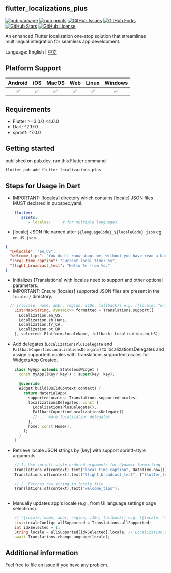 
## flutter_localizations_plus
[![pub package](https://img.shields.io/pub/v/flutter_localizations_plus.svg)](https://pub.dev/packages/flutter_localizations_plus)
[![pub points](https://img.shields.io/pub/points/flutter_localizations_plus?color=2E8B57&label=pub%20points)](https://pub.dev/packages/flutter_localizations_plus/score)
[![GitHub Issues](https://img.shields.io/github/issues/leo1394/flutter_localizations_plus.svg?branch=master)](https://github.com/leo1394/flutter_localizations_plus/issues)
[![GitHub Forks](https://img.shields.io/github/forks/leo1394/flutter_localizations_plus.svg?branch=master)](https://github.com/leo1394/flutter_localizations_plus/network)
[![GitHub Stars](https://img.shields.io/github/stars/leo1394/flutter_localizations_plus.svg?branch=master)](https://github.com/leo1394/flutter_localizations_plus/stargazers)
[![GitHub License](https://img.shields.io/badge/license-MIT%20-blue.svg)](https://raw.githubusercontent.com/leo1394/flutter_localizations_plus/master/LICENSE)

An enhanced Flutter localization one-stop solution that streamlines multilingual integration for seamless app development.

Language: English | [中文](README.md)
## Platform Support

| Android | iOS | MacOS | Web | Linux | Windows |
| :-----: | :-: | :---: |:---:| :---: | :-----: |
|   ✅    | ✅  |  ✅   |  ✅   |  ✅   |   ✅    |

## Requirements

- Flutter >=3.0.0 <4.0.0
- Dart: ^2.17.0
- sprintf: ^7.0.0

## Getting started
published on pub.dev, run this Flutter command
```shell
flutter pub add flutter_localizations_plus
```

## Steps for Usage in Dart
- IMPORTANT: [locales] directory which contains [locale] JSON files MUST declared in pubspec.yaml. 
```yaml
    flutter:
       assets:
          - locales/     # for multiple languages
```

- [locale] JSON file named after `${languageCode}_${localeCode}.json` eg. `en_US.json`.
```json
{
  "@@locale": "en_US",
  "welcome_tips": "You don’t know about me, without you have read a book by the name of The Adventures of Tom Sawyer; but that ain’t no matter. That book was made by Mr. Mark Twain, and he told the truth, mainly. There was things which he stretched, but mainly he told the truth.",
  "local_time_caption": "Current local time: %s",
  "flight_broadcast_test": "Hello %s from %s."
}
```

- Initializes [Translations] with locales need to support and other optional parameters.
- IMPORTANT: Ensure [locales] supported JSON files are present in the `locales/` directory.
```dart
  // [{locale, name, abbr, region, i10n, fallback}] e.g. [{locale: "en_US", name: "English (United States)", abbr: "en", region: "US"}]
    List<Map<String, dynamic>> formatted = Translations.support([
      Localization.en_US, 
      Localization.zh_Hans, 
      Localization.fr_CA, 
      Localization.pt_BR
    ], selected: Platform.localeName, fallback: Localization.en_US);
```

- Add delegates (`LocalizationsPlusDelegate` and `FallbackCupertinoLocalizationsDelegate`) to localizationsDelegates and assign supportedLocales with Translations.supportedLocales for WidgetsApp Created. 
```dart
    class MyApp extends StatelessWidget {
      const MyApp({Key? key}) : super(key: key);
    
      @override
      Widget build(BuildContext context) {
        return MaterialApp(
          supportedLocales: Translations.supportedLocales,
          localizationsDelegates: const [
            LocalizationsPlusDelegate(),
            FallbackCupertinoLocalizationsDelegate()
            // ... more localization delegates
          ],
          home: const Home(),
        );
      }
    }
```

- Retrieve locale JSON strings by [key] with support sprintf-style arguments
```dart
    // 1. Use sprintf-style ordered arguments for dynamic formatting.
    Translations.of(context).text("local_time_caption", DateTime.now());
    Translations.of(context).text("flight_broadcast_test", ["flutter_localizations_plus", "pub.dev"]);
    
    // 2. Fetches raw string in locale file
    Translations.of(context).text("welcome_tips");
    
```

- Manually updates app's locale (e.g., from UI language settings page selections).
```dart
    // [{locale, name, abbr, region, i10n, fallback}] e.g. [{locale: "en_US", name: "English (United States)", abbr: "en", region: "US"}]
    List<LocaleConfig> allSupported = Translations.allSupported;
    int idxSelected = 1;
    String locale = allSupported[idxSelected].locale; // Localization.en_US;
    await Translations.changeLanguage(locale);
```

## Additional information
Feel free to file an issue if you have any problem.
